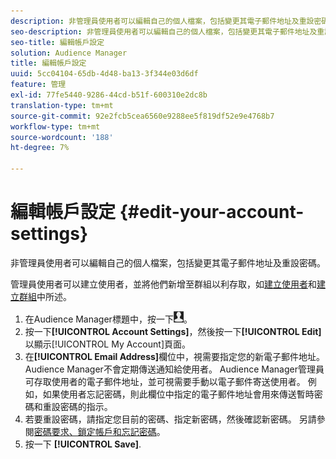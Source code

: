 ```yaml
---
description: 非管理員使用者可以編輯自己的個人檔案，包括變更其電子郵件地址及重設密碼。
seo-description: 非管理員使用者可以編輯自己的個人檔案，包括變更其電子郵件地址及重設密碼。
seo-title: 編輯帳戶設定
solution: Audience Manager
title: 編輯帳戶設定
uuid: 5cc04104-65db-4d48-ba13-3f344e03d6df
feature: 管理
exl-id: 77fe5440-9286-44cd-b51f-600310e2dc8b
translation-type: tm+mt
source-git-commit: 92e2fcb5cea6560e9288ee5f819df52e9e4768b7
workflow-type: tm+mt
source-wordcount: '188'
ht-degree: 7%

---
```


# 編輯帳戶設定 {#edit-your-account-settings}

非管理員使用者可以編輯自己的個人檔案，包括變更其電子郵件地址及重設密碼。

<!-- t_edit_account_settings.xml -->

管理員使用者可以建立使用者，並將他們新增至群組以利存取，如[建立使用者](../../features/administration/administration-overview.md#create-users)和[建立群組](../../features/administration/administration-overview.md#create-group)中所述。

1. 在Audience Manager標題中，按一下![](assets/icon_profile.png)。
1. 按一下&#x200B;**[!UICONTROL Account Settings]**，然後按一下&#x200B;**[!UICONTROL Edit]**&#x200B;以顯示[!UICONTROL My Account]頁面。
1. 在&#x200B;**[!UICONTROL Email Address]**&#x200B;欄位中，視需要指定您的新電子郵件地址。 Audience Manager不會定期傳送通知給使用者。 Audience Manager管理員可存取使用者的電子郵件地址，並可視需要手動以電子郵件寄送使用者。 例如，如果使用者忘記密碼，則此欄位中指定的電子郵件地址會用來傳送暫時密碼和重設密碼的指示。
1. 若要重設密碼，請指定您目前的密碼、指定新密碼，然後確認新密碼。
另請參閱[密碼要求、鎖定帳戶和忘記密碼](../../reference/password-requirements.md)。
1. 按一下 **[!UICONTROL Save]**.
